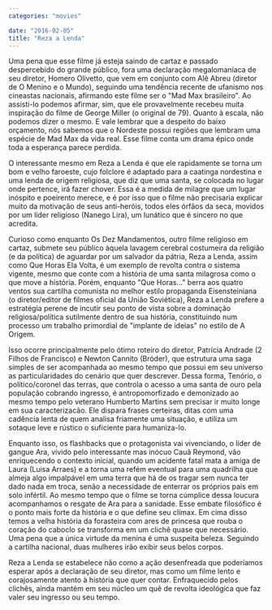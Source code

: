 ```yaml
---
categories: "movies"

date: "2016-02-05"
title: "Reza a Lenda"
---
```

Uma pena que esse filme já esteja saindo de cartaz e passado despercebido do grande público, fora uma declaração megalomaníaca de seu diretor, Homero Olivetto, que vem em conjunto com Alê Abreu (diretor de O Menino e o Mundo), seguindo uma tendência recente de ufanismo nos cineastas nacionais, afirmando este filme ser o "Mad Max brasileiro". Ao assisti-lo podemos afirmar, sim, que ele provavelmente recebeu muita inspiração do filme de George Miller (o original de 79). Quanto à escala, não podemos dizer o mesmo. E vale lembrar que a despeito do baixo orçamento, nós sabemos que o Nordeste possui regiões que lembram uma espécie de Mad Max da vida real. Esse filme conta um drama épico onde toda a esperança parece perdida.

O interessante mesmo em Reza a Lenda é que ele rapidamente se torna um bom e velho faroeste, cujo folclore é adaptado para a caatinga nordestina e uma lenda de origem religiosa, que diz que uma santa, se colocada no lugar onde pertence, irá fazer chover. Essa é a medida de milagre que um lugar inóspito e poeirento merece, e é por isso que o filme não precisaria explicar muito da motivação de seus anti-heróis, todos eles órfãos da seca, movidos por um líder religioso (Nanego Lira), um lunático que é sincero no que acredita.

Curioso como enquanto Os Dez Mandamentos, outro filme religioso em cartaz, submete seu público àquela lavagem cerebral costumeira da religião (e da política) de aguardar por um salvador da pátria, Reza a Lenda, assim como Que Horas Ela Volta, é um exemplo de revolta contra o sistema vigente, mesmo que conte com a história de uma santa milagrosa como o que move a história. Porém, enquanto "Que Horas..." berra aos quatro ventos sua cartilha comunista no melhor estilo propaganda Eisensteiniana (o diretor/editor de filmes oficial da União Soviética), Reza a Lenda prefere a estratégia perene de incutir seu ponto de vista sobre a dominação religiosa/política sutilmente dentro de sua história, constituindo num processo um trabalho primordial de "implante de ideias" no estilo de A Origem.

Isso ocorre principalmente pelo ótimo roteiro do diretor, Patrícia Andrade (2 Filhos de Francisco) e Newton Cannito (Bróder), que estrutura uma saga simples de ser acompanhada ao mesmo tempo que possui em seu universo as particularidades do cenário que quer descrever. Dessa forma, Tenório, o político/coronel das terras, que controla o acesso a uma santa de ouro pela população cobrando ingresso, é antropomorfizado e demonizado ao mesmo tempo pelo veterano Humberto Martins sem precisar ir muito longe em sua caracterizacão. Ele dispara frases certeiras, ditas com uma cadência lenta de quem analisa friamente uma situação, e utiliza um sotaque leve e rústico o suficiente para humaniza-lo.

Enquanto isso, os flashbacks que o protagonista vai vivenciando, o líder de gangue Ara, vivido pelo interessante mas inócuo Cauã Reymond, vão enriquecendo o contexto inicial, quando um acidente fatal mata a amiga de Laura (Luisa Arraes) e a torna uma refém eventual para uma quadrilha que almeja algo impalpável em uma terra que há de os tragar sem nunca ter dado nada em troca, senão a necessidade de enterrar os próprios pais em solo infértil. Ao mesmo tempo que o filme se torna cúmplice dessa loucura acompanhamos o resgate de Ara para a sanidade. Esse embate filosófico é o ponto mais forte da história e o que define seu clímax. Em cima disso temos a velha história da forasteira com ares de princesa que rouba o coração do caboclo se transforma em um clichê quase que necessário. Uma pena que a única virtude da menina é uma suspeita beleza. Seguindo a cartilha nacional, duas mulheres irão exibir seus belos corpos.

Reza a Lenda se estabelece não como a ação desenfreada que poderíamos esperar após a declaração de seu diretor, mas como um filme lento e corajosamente atento à história que quer contar. Enfraquecido pelos clichês, ainda mantém em seu núcleo um quê de revolta ideológica que faz valer seu ingresso ou seu tempo.
